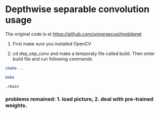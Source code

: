 # Depthwise separable convolution usage
The original code is at https://github.com/universecool/mobilenet


1. First make sure you installed OpenCV

2. cd dep_sep_conv and make a temporaty file called build. Then enter build file and run following commands
```bash
cmake ..

make

./main
```


### problems remained: 1. load picture, 2. deal with pre-trained weights.